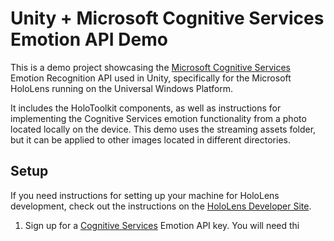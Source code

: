 # Unity + Microsoft Cognitive Services Emotion API Demo
This is a demo project showcasing the [Microsoft Cognitive Services](https://www.microsoft.com/cognitive-services/en-us/emotion-api) Emotion Recognition API used in Unity, specifically for the Microsoft HoloLens running on the Universal Windows Platform. 

It includes the HoloToolkit components, as well as instructions for implementing the Cognitive Services emotion functionality from a photo located locally on the device. This demo uses the streaming assets folder, but it can be applied to other images located in different directories.

## Setup
If you need instructions for setting up your machine for HoloLens development, check out the instructions on the [HoloLens Developer Site](https://www.microsoft.com/microsoft-hololens/en-us/developers).

1. Sign up for a [Cognitive Services](https://www.microsoft.com/cognitive-services/en-us/emotion-api) Emotion API key. You will need thi